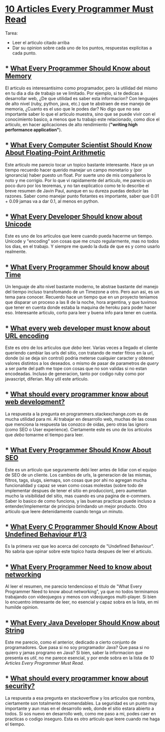 # [10 Articles Every Programmer Must Read](http://www.javacodegeeks.com/2014/05/10-articles-every-programmer-must-read.html)


Tarea:
* Leer el articulo citado arriba
* Dar su opinion sobre cada uno de los puntos,  respuestas explícitas a cada punto.


## * [What Every Programmer Should Know about Memory](http://www.akkadia.org/drepper/cpumemory.pdf)

El articulo es interesantisimo como programador, pero la utilidad del mismo en tu dia a dia de trabajo
se ve limitado. Por ejemplo, si te dedicas a desarrollar web, ¿De que utilidad es saber esta informacion?
Con lenguajes de alto nivel (ruby, python, java, etc.) que te abstraen de ese manejo de memoria, ¿Cuanto es el uso que le podes dar?
No digo que no sea importante saber lo que el articulo muestra, sino que se puede vivir con el conocimiento basico, a menos que tu trabajo este relacionado, como dice el articulo, en hacer aplicaciones de alto rendimiento (__"writing high performance application"__).

## * [What Every Computer Scientist Should Know About Floating-Point Arithmetic](http://docs.oracle.com/cd/E19957-01/806-3568/ncg_goldberg.html)

Este articulo me parecio tocar un topico bastante interesante. Hace ya un tiempo recuerdo hacer querido manejar un campo monetario y (por ignorancia) haber puesto un float.
Por suerte uno de mis compañeros lo noto y me corrigio.
Por lo que vi rapidamente del articulo, me parecio un poco duro por los teoremas, y no tan explicatico como te lo describe el breve resumen de Javin Paul, aunque en su dureza puedas deducir las razones.
Saber como manejar punto flotantes es importante, saber que 0.01 + 0.09 jamas va a dar 0.1, al menos en python.

## * [What Every Developer Should know about Unicode](http://www.joelonsoftware.com/articles/Unicode.html)

Este es uno de los articulos que leere cuando pueda hacerme un tiempo. Unicode y "encoding" son cosas que me cruzo regularmente, mas no todos los dias, en el trabajo. Y siempre me quedo la duda de que es y como usarlo realmente.

## * [What Every Programmer Should know about Time](http://unix4lyfe.org/time/?v=1)

Un lenguaje de alto nivel bastante moderno, te abstrae bastante del manejo del tiempo incluso transfomando de un Timezone a otro. Pero aun asi, es un tema para conocer.
Recuerdo hace un tiempo que en un proyecto teniamos que disparar un proceso a las 8 de la noche, hora argentina, y que tuvimos que tener en cuenta donde estaba la maquina de heroku para poder hacer eso. Interesante articulo, corto para leer y buena info para tener en cuenta.

## * [What every web developer must know about URL encoding](http://blog.lunatech.com/2009/02/03/what-every-web-developer-must-know-about-url-encoding)

Este es otro de los articulos que _debo_ leer. Varias veces a llegado el cliente queriendo cambiar las urls del sitio, con tratando de meter fitros en la url, donde (si se deja sin control) podria meterse cualquier caracter y obtener valores distintos a los deseados. o mismo de pasar de parametros de _query_ a ser parte del path me tope con cosas que no son validas si no estan encodeadas.
Incluso de generacion, tanto por codigo ruby como por javascript, diferian.
Muy util este articulo.

## * [What should every programmer know about web development?](http://programmers.stackexchange.com/questions/46716/what-technical-details-should-a-programmer-of-a-web-application-consider-before)

La respuesta a la pregunta en programmers.stackexchange.com es de mucha utilidad para mi. Al trabajar en desarrollo web, muchas de las cosas que menciona la respuesta las conozco de oidas, pero otras las ignoro (como SEO o User experience). Ciertamente este es uno de los articulos que _debo_ tomarme el tiempo para leer.

## * [What Every Programmer Should Know About SEO](http://katemats.com/what-every-programmer-should-know-about-seo/)

Este es un articulo que seguramente debi leer antes de lidiar con el equipo de SEO de
un cliente. Los cambios de urls, la generacion de las mismas, filtros, tags, slugs, siemaps, son cosas que por ahi no agregan mucha funcionalidad y capaz se vean como cosas molestas (sobre todo de implementar despues de tener el sitio en produccion), pero aumentan mucho la visibilidad del sitio, mas cuando es una pagina de e-commers. Saber lo basico de como funciona, y las buenas practicas puede incluso a
entender/implementar de principio brindando un mejor producto.
Otro articulo que leere detenidamente cuando tenga un minuto.

## * [What Every C Programmer Should Know About Undefined Behaviour #1/3](http://blog.llvm.org/2011/05/what-every-c-programmer-should-know.html)

Es la primera vez que leo acerca del concepto de "Undefined Behaviour". No sabria
que opinar sobre este topico hasta despues de leer el articulo.

## * [What Every Programmer Need to know about networking](http://gafferongames.com/networking-for-game-programmers/what-every-programmer-needs-to-know-about-game-networking/)

Al leer el resumen, me parecio tendencioso el titulo de "What Every Programmer Need to know about networking", ya que no todos terminamos trabajando con videojuegos y menos
con videojuegos multi-player. Si bien lo encuentro interesante de leer, no esencial y capaz sobra en la lista, en mi humilde opinion.

## * [What Every Java Developer Should Know about String](http://javarevisited.blogspot.sg/2013/07/java-string-tutorial-and-examples-beginners-programming.html)

Este me parecio, como el anterior, dedicado a cierto conjunto de programadores. Que pasa si no soy programador Java? Que pasa si no quiero y jamas programo en Java?
Si bien, saber la informacion que presenta es _util_, no me parece esencial, y por ende sobra en la lista de *10 Articles Every Programmer Must Read*.

## * [What should every programmer know about security?](http://stackoverflow.com/questions/2794016/what-should-every-programmer-know-about-security)

La respuesta a esa pregunta en stackoverflow y los articulos que nombra, ciertamente
son totalmente recomendables. La seguridad es un punto muy importante y aun mas en
el desarrollo web, donde el sitio estara abierto a todos.
Si sos nuevo en desarrollo web, como me paso a mi, podes caer en practicas o codigo inseguro. Esta es otro articulo que leere cuando me haga el tiempo.
